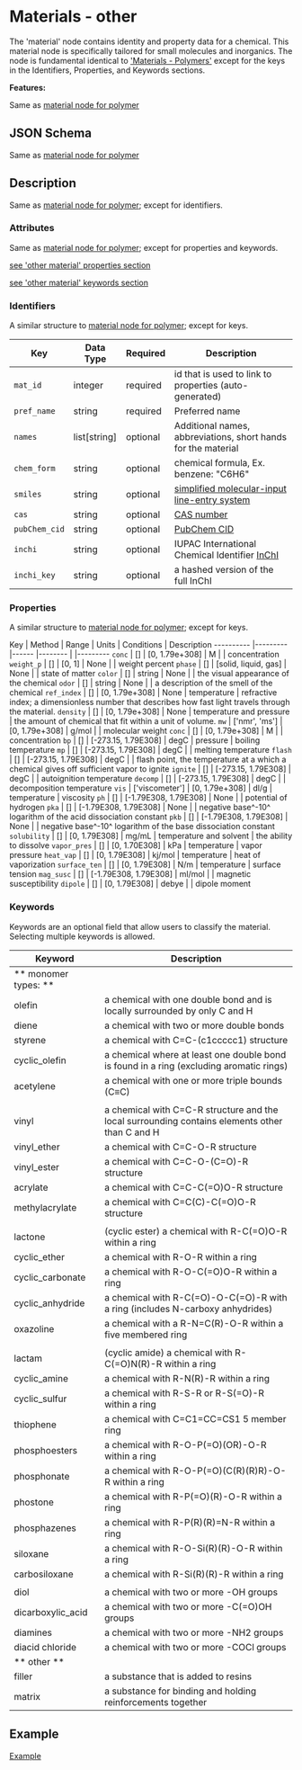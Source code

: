 # Materials - other

The 'material' node contains identity and property data for a chemical. This material node is specifically tailored for small molecules 
and inorganics. The node is fundamental identical to ['Materials - Polymers'](../Materials_P) except for the keys in the Identifiers, Properties, and Keywords sections. 


**Features:**

Same as [material node for polymer](../Materials_P)


## JSON Schema

Same as [material node for polymer](../Materials_P/#json-schema)


## Description

Same as [material node for polymer](../Materials_P/#description); except for identifiers.


### Attributes

Same as [material node for polymer](../Materials_P/#attributes); except for properties and keywords.

[see 'other material' properties section](../Materials_O/#properties)

[see 'other material' keywords section](../Materials_O/#keywords)


### Identifiers

A similar structure to [material node for polymer](../Materials_P/#identifiers); except for keys.


Key                  | Data Type      | Required    | Description
-------------        |---------       | ---------   |----
`mat_id`             | integer        | required    | id that is used to link to properties (auto-generated)
`pref_name`          | string         | required    | Preferred name 
`names`              | list[string]   | optional    | Additional names, abbreviations, short hands for the material
`chem_form`          | string         | optional    | chemical formula, Ex. benzene: "C6H6"
`smiles`             | string         | optional    | [simplified molecular-input line-entry system](https://en.wikipedia.org/wiki/Simplified_molecular-input_line-entry_system)
`cas`                | string         | optional    | [CAS number](https://www.cas.org/support/documentation/chemical-chemicals)
`pubChem_cid`        | string         | optional    | [PubChem CID](https://pubchem.ncbi.nlm.nih.gov/)
`inchi`              | string         | optional    | IUPAC International Chemical Identifier [InChI](https://iupac.org/who-we-are/divisions/division-details/inchi/)
`inchi_key`          | string         | optional    | a hashed version of the full InChI 

### Properties

A similar structure to [material node for polymer](../Materials_P/#properties); except for keys.


Key              | Method                | Range                   | Units    | Conditions                | Description
----------       |---------              |------                   |--------  |                           |---------
`conc`           | []                    | [0, 1.79e+308]          | M        |                           | concentration
`weight_p`       | []                    | [0, 1]                  | None     |                           | weight percent
`phase`          | []                    | [solid, liquid, gas]    | None     |                           | state of matter
`color`          | []                    | string                  | None     |                           | the visual appearance of the chemical 
`odor`           | []                    | string                  | None     |                           | a description of the smell of the chemical
`ref_index`      | []                    | [0, 1.79e+308]          | None     | temperature               | refractive index; a dimensionless number that describes how fast light travels through the material.
`density`        | []                    | [0, 1.79e+308]          | None     | temperature and pressure  | the amount of chemical that fit within a unit of volume.
`mw`             | ['nmr', 'ms']         | [0, 1.79e+308]          | g/mol    |                           | molecular weight 
`conc`           | []                    | [0, 1.79e+308]          | M        |                           | concentration
`bp`             | []                    | [-273.15, 1.79E308]     | degC     | pressure                  | boiling temperature
`mp`             | []                    | [-273.15, 1.79E308]     | degC     |                           | melting temperature
`flash`          | []                    | [-273.15, 1.79E308]     | degC     |                           | flash point, the temperature at a which a chemical gives off sufficient vapor to ignite
`ignite`         | []                    | [-273.15, 1.79E308]     | degC     |                           | autoignition temperature
`decomp`         | []                    | [-273.15, 1.79E308]     | degC     |                           | decomposition temperature
`vis`            | ['viscometer']        | [0, 1.79e+308]          | dl/g     | temperature               | viscosity
`ph`             | []                    | [-1.79E308, 1.79E308]   | None     |                           | potential of hydrogen
`pka`            | []                    | [-1.79E308, 1.79E308]   | None     |                           | negative base^-10^ logarithm of the acid dissociation constant
`pkb`            | []                    | [-1.79E308, 1.79E308]   | None     |                           | negative base^-10^ logarithm of the base dissociation constant
`solubility`     | []                    | [0, 1.79E308]           | mg/mL    | temperature and solvent   | the ability to dissolve
`vapor_pres`     | []                    | [0, 1.70E308]           | kPa      | temperature               | vapor pressure
`heat_vap`       | []                    | [0, 1.79E308]           | kj/mol   | temperature               | heat of vaporization
`surface_ten`    | []                    | [0, 1.79E308]           | N/m      | temperature               | surface tension
`mag_susc`       | []                    | [-1.79E308, 1.79E308]   | ml/mol   |                           | magnetic susceptibility
`dipole`         | []                    | [0, 1.79E308]           | debye    |                           | dipole moment

### Keywords

Keywords are an optional field that allow users to classify the material. Selecting multiple keywords is allowed.

Keyword         | Description  
----            | ----
** monomer types: ** |
olefin          | a chemical with one double bond and is locally surrounded by only C and H
diene           | a chemical with two or more double bonds
styrene         | a chemical with C=C-(c1ccccc1) structure
cyclic_olefin   | a chemical where at least one double bond is found in a ring (excluding aromatic rings)
acetylene       | a chemical with one or more triple bounds (C≡C)   
||
vinyl           | a chemical with C=C-R structure and the local surrounding contains elements other than C and H
vinyl_ether     | a chemical with C=C-O-R structure
vinyl_ester     | a chemical with C=C-O-(C=O)-R structure
acrylate        | a chemical with C=C-C(=O)O-R structure 
methylacrylate  | a chemical with C=C(C)-C(=O)O-R structure 
||
lactone         | (cyclic ester) a chemical with R-C(=O)O-R within a ring 
cyclic_ether    | a chemical with R-O-R within a ring 
cyclic_carbonate| a chemical with R-O-C(=O)O-R within a ring
cyclic_anhydride| a chemical with R-C(=O)-O-C(=O)-R with a ring (includes N-carboxy anhydrides)
oxazoline       | a chemical with a R-N=C(R)-O-R within a five membered ring 
||
lactam          | (cyclic amide) a chemical with R-C(=O)N(R)-R within a ring 
cyclic_amine    | a chemical with R-N(R)-R within a ring
cyclic_sulfur   | a chemical with R-S-R or R-S(=O)-R within a ring
thiophene       | a chemical with C=C1=CC=CS1 5 member ring
phosphoesters   | a chemical with R-O-P(=O)(OR)-O-R within a ring
phosphonate     | a chemical with R-O-P(=O)(C(R)(R)R)-O-R within a ring
phostone        | a chemical with R-P(=O)(R)-O-R within a ring
phosphazenes    | a chemical with R-P(R)(R)=N-R within a ring
siloxane        | a chemical with R-O-Si(R)(R)-O-R within a ring
carbosiloxane   | a chemical with R-Si(R)(R)-R within a ring
||
diol              | a chemical with two or more -OH groups
dicarboxylic_acid | a chemical with two or more -C(=O)OH groups
diamines          | a chemical with two or more -NH2 groups
diacid chloride   | a chemical with two or more -COCl groups
** other ** |
filler    | a substance that is added to resins
matrix    | a substance for binding and holding reinforcements together 



## Example

[Example](../Example/#experiment-1-anionic-polymerization-of-styrene)



